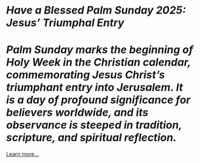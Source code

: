 # *Have a Blessed Palm Sunday 2025: Jesus’ Triumphal Entry*

# *Palm Sunday marks the beginning of Holy Week in the Christian calendar, commemorating Jesus Christ’s triumphant entry into Jerusalem. It is a day of profound significance for believers worldwide, and its observance is steeped in tradition, scripture, and spiritual reflection.*

[Learn more…](https://spiritualkhazaana.com/palm-sunday-2025-jesus-triumphal-entry/)
